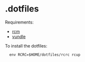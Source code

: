 # .dotfiles

Requirements:

- [rcm](https://github.com/thoughtbot/rcm)
- [vundle](https://github.com/VundleVim/Vundle.vim)


To install the dotfiles:

```
  env RCRC=$HOME/dotfiles/rcrc rcup
```
